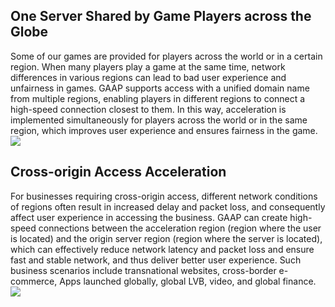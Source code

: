 ## One Server Shared by Game Players across the Globe
Some of our games are provided for players across the world or in a certain region. When many players play a game at the same time, network differences in various regions can lead to bad user experience and unfairness in games. GAAP supports access with a unified domain name from multiple regions, enabling players in different regions to connect a high-speed connection closest to them. In this way, acceleration is implemented simultaneously for players across the world or in the same region, which improves user experience and ensures fairness in the game.
![](https://main.qcloudimg.com/raw/a6c1d0a7cce94d303fab2447900508e9.png)

## Cross-origin Access Acceleration
For businesses requiring cross-origin access, different network conditions of regions often result in increased delay and packet loss, and consequently affect user experience in accessing the business. GAAP can create high-speed connections between the acceleration region (region where the user is located) and the origin server region (region where the server is located), which can effectively reduce network latency and packet loss and ensure fast and stable network, and thus deliver better user experience.
Such business scenarios include transnational websites, cross-border e-commerce, Apps launched globally, global LVB, video, and global finance.
![](https://main.qcloudimg.com/raw/8854d91e0be21c9408de6349c76186ce.png)

